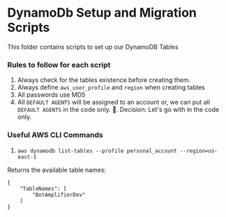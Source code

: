 # DynamoDb Setup and Migration Scripts
This folder contains scripts to set up our DynamoDB Tables

### Rules to follow for each script
1. Always check for the tables existence before creating them.
2. Always define `aws_user_profile` and `region` when creating tables
3. All passwords use MD5
4. All `DEFAULT AGENTS` will be assigned to an account or, we can put all `DEFAULT AGENTS` in the code only. :thinking:. Decision: Let's go with in the code only.

### Useful AWS CLI Commands
1. `aws dynamodb list-tables --profile personal_account --region=us-east-1`

Returns the available table names:
```
{
    "TableNames": [
        "BotAmplifierDev"
    ]
}
```
